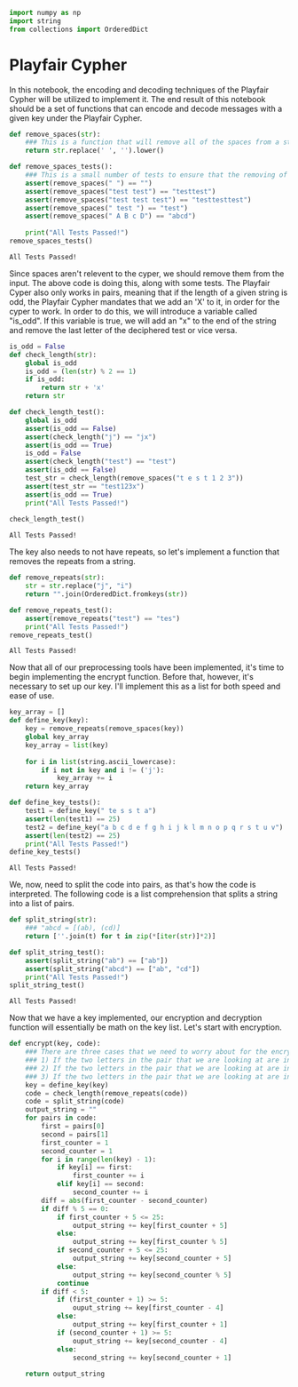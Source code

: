 

```python
import numpy as np
import string
from collections import OrderedDict
```

# Playfair Cypher

In this notebook, the encoding and decoding techniques of the Playfair Cypher will be utilized to implement it. The end result of this notebook should be a set of functions that can encode and decode messages with a given key under the Playfair Cypher. 


```python
def remove_spaces(str):
    ### This is a function that will remove all of the spaces from a string. 
    return str.replace(' ', '').lower()
```


```python
def remove_spaces_tests():
    ### This is a small number of tests to ensure that the removing of spaces works properly
    assert(remove_spaces(" ") == "")
    assert(remove_spaces("test test") == "testtest")
    assert(remove_spaces("test test test") == "testtesttest")
    assert(remove_spaces(" test ") == "test")
    assert(remove_spaces(" A B c D") == "abcd")
    
    print("All Tests Passed!")
remove_spaces_tests()
```

    All Tests Passed!


Since spaces aren't relevent to the cyper, we should remove them from the input. The above code is doing this, along with some tests. The Playfair Cyper also only works in pairs, meaning that if the length of a given string is odd, the Playfair Cypher mandates that we add an 'X' to it, in order for the cyper to work. In order to do this, we will introduce a variable called "is_odd". If this variable is true, we will add an "x" to the end of the string and remove the last letter of the deciphered test or vice versa. 


```python
is_odd = False
def check_length(str):
    global is_odd
    is_odd = (len(str) % 2 == 1)
    if is_odd:
        return str + 'x'
    return str
```


```python
def check_length_test():
    global is_odd
    assert(is_odd == False)
    assert(check_length("j") == "jx")
    assert(is_odd == True)
    is_odd = False
    assert(check_length("test") == "test")
    assert(is_odd == False)
    test_str = check_length(remove_spaces("t e s t 1 2 3"))
    assert(test_str == "test123x")
    assert(is_odd == True)
    print("All Tests Passed!")
    
check_length_test()
```

    All Tests Passed!


The key also needs to not have repeats, so let's implement a function that removes the repeats from a string. 


```python
def remove_repeats(str):
    str = str.replace("j", "i")
    return "".join(OrderedDict.fromkeys(str))
```


```python
def remove_repeats_test():
    assert(remove_repeats("test") == "tes")
    print("All Tests Passed!")
remove_repeats_test()
```

    All Tests Passed!


Now that all of our preprocessing tools have been implemented, it's time to begin implementing the encrypt function. Before that, however, it's necessary to set up our key. I'll implement this as a list for both speed and ease of use. 


```python
key_array = []
def define_key(key):
    key = remove_repeats(remove_spaces(key))
    global key_array
    key_array = list(key)
    
    for i in list(string.ascii_lowercase):
        if i not in key and i != ('j'):
            key_array += i
    return key_array
```


```python
def define_key_tests():
    test1 = define_key(" te s s t a")
    assert(len(test1) == 25)
    test2 = define_key("a b c d e f g h i j k l m n o p q r s t u v")
    assert(len(test2) == 25)
    print("All Tests Passed!")
define_key_tests()
```

    All Tests Passed!


We, now, need to split the code into pairs, as that's how the code is interpreted. The following code is a list comprehension that splits a string into a list of pairs.


```python
def split_string(str):
    ### "abcd = [(ab), (cd)]
    return [''.join(t) for t in zip(*[iter(str)]*2)]
```


```python
def split_string_test():
    assert(split_string("ab") == ["ab"])
    assert(split_string("abcd") == ["ab", "cd"])
    print("All Tests Passed!")
split_string_test()
```

    All Tests Passed!


Now that we have a key implemented, our encryption and decryption function will essentially be math on the key list. Let's start with encryption. 


```python
def encrypt(key, code): 
    ### There are three cases that we need to worry about for the encrypt function. 
    ### 1) If the two letters in the pair that we are looking at are in the same column
    ### 2) If the two letters in the pair that we are looking at are in the same row
    ### 3) If the two letters in the pair that we are looking at are in different rows/columns and we need to draw a box
    key = define_key(key)
    code = check_length(remove_repeats(code))
    code = split_string(code)
    output_string = ""
    for pairs in code:
        first = pairs[0]
        second = pairs[1]
        first_counter = 1
        second_counter = 1
        for i in range(len(key) - 1):
            if key[i] == first:
                first_counter += i
            elif key[i] == second:
                second_counter += i
        diff = abs(first_counter - second_counter)
        if diff % 5 == 0:
            if first_counter + 5 <= 25:
                output_string += key[first_counter + 5]
            else:
                output_string += key[first_counter % 5]
            if second_counter + 5 <= 25:
                output_string += key[second_counter + 5]
            else:
                output_string += key[second_counter % 5]
            continue
        if diff < 5:
            if (first_counter + 1) >= 5:
                ouput_string += key[first_counter - 4]
            else:
                output_string += key[first_counter + 1]
            if (second_counter + 1) >= 5:
                ouput_string += key[second_counter - 4]
            else:
                second_string += key[second_counter + 1]
                
    return output_string

    
```
